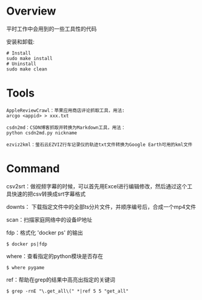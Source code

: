 Overview
=====

平时工作中会用到的一些工具性的代码

安装和卸载:

```
# Install
sudo make install
# Uninstall
sudo make clean
```

# Tools

```
AppleReviewCrawl：苹果应用商店评论抓取工具，用法:
arcgo <appid> > xxx.txt

csdn2md：CSDN博客抓取并转换为Markdown工具，用法：
python csdn2md.py nickname

ezviz2kml：萤石云EZVIZ行车记录仪的轨迹txt文件转换为Google Earth可用的kml文件
```

# Command

csv2srt：做视频字幕的时候，可以首先用Excel进行编辑修改，然后通过这个工具快速的把csv转换成srt字幕格式

downts：
下载指定文件中的全部ts分片文件，并顺序编号后，合成一个mp4文件

scan：扫描家庭网络中的设备IP地址


fdp：格式化 'docker ps' 的输出

```
$ docker ps|fdp
```

where：查看指定的python模块是否存在

``` 
$ where pygame
```

ref：帮助在grep的结果中高亮出指定的关键词


```
$ grep -rnE "\.get_all\(" *|ref 5 5 "get_all"
```